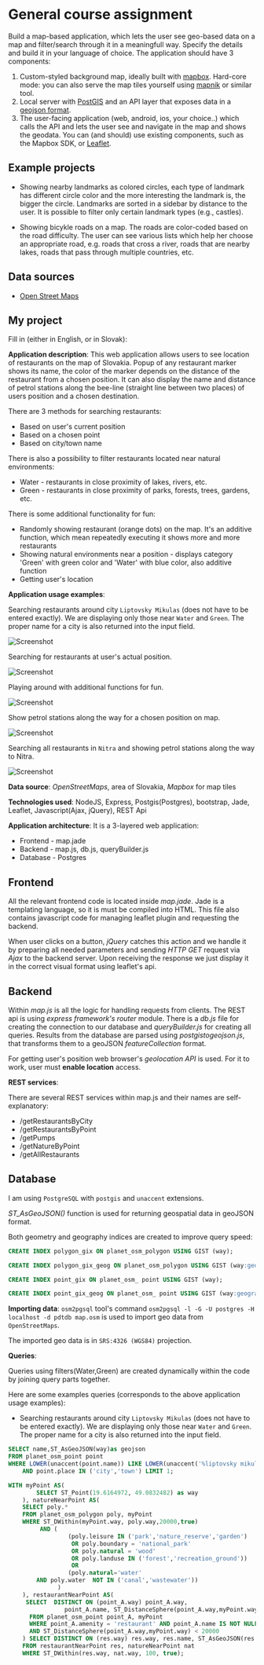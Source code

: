 # General course assignment

Build a map-based application, which lets the user see geo-based data on a map and filter/search through it in a meaningfull way. Specify the details and build it in your language of choice. The application should have 3 components:

1. Custom-styled background map, ideally built with [mapbox](http://mapbox.com). Hard-core mode: you can also serve the map tiles yourself using [mapnik](http://mapnik.org/) or similar tool.
2. Local server with [PostGIS](http://postgis.net/) and an API layer that exposes data in a [geojson format](http://geojson.org/).
3. The user-facing application (web, android, ios, your choice..) which calls the API and lets the user see and navigate in the map and shows the geodata. You can (and should) use existing components, such as the Mapbox SDK, or [Leaflet](http://leafletjs.com/).

## Example projects

- Showing nearby landmarks as colored circles, each type of landmark has different circle color and the more interesting the landmark is, the bigger the circle. Landmarks are sorted in a sidebar by distance to the user. It is possible to filter only certain landmark types (e.g., castles).

- Showing bicykle roads on a map. The roads are color-coded based on the road difficulty. The user can see various lists which help her choose an appropriate road, e.g. roads that cross a river, roads that are nearby lakes, roads that pass through multiple countries, etc.

## Data sources

- [Open Street Maps](https://www.openstreetmap.org/)

## My project

Fill in (either in English, or in Slovak):

**Application description**: This web application allows users to see location of restaurants on  the map of Slovakia.  Popup of any restaurant marker shows its name, the color of the marker depends on the distance of the restaurant from a chosen position.  It can also display the name and distance of petrol stations along the bee-line (straight line between two places) of users position and a chosen destination.

There are 3  methods for searching restaurants:
- Based on user's current position
- Based on a chosen point
- Based on city/town name

There is also a possibility to filter restaurants located near natural environments:
- Water \- restaurants in  close proximity of lakes, rivers, etc.
- Green \- restaurants in close proximity of parks, forests, trees, gardens, etc.

There is some additional functionality for fun:
- Randomly showing restaurant (orange dots) on the map. It's an additive function, which mean repeatedly executing it shows more and more restaurants
- Showing natural environments near a position \- displays category 'Green' with green color and 'Water' with blue color, also additive function
- Getting user's location

**Application usage examples**:

Searching restaurants around city `Liptovsky Mikulas` (does not have to be entered exactly). We are displaying only those near `Water` and `Green`. The proper name for a city is also returned into the input field.

![Screenshot](pic1.jpg)

Searching for restaurants at user's actual position.

![Screenshot](pic2.png)

Playing around with additional functions for fun.

![Screenshot](pic3.png)

Show petrol stations along the way for a chosen position on map.

![Screenshot](pic4.png)

Searching  all restaurants in `Nitra`  and showing petrol stations along the way to Nitra.

![Screenshot](pic5.png)

**Data source**: *OpenStreetMaps*, area of Slovakia, *Mapbox* for map tiles

**Technologies used**: NodeJS, Express, Postgis(Postgres), bootstrap,  Jade, Leaflet, Javascript(Ajax, jQuery), REST Api

**Application architecture**:
It is a 3-layered web application:
- Frontend \- map.jade
- Backend \- map.js, db.js, queryBuilder.js
- Database \- Postgres

## Frontend

All the relevant frontend code is located inside *map.jade*. Jade is a templating language, so it is must be compiled into HTML. This file also contains javascript code for managing leaflet plugin and requesting the backend.

When user clicks on a button, *jQuery* catches this action and we handle it by preparing all needed parameters and sending  *HTTP GET* request via *Ajax* to the backend server. Upon receiving the response we just display it in the correct visual format using leaflet's api.

## Backend

Within *map.js* is all the logic for handling requests from clients. The REST api is using *express framework's router* module. There is a *db.js* file for creating the connection to our database and  *queryBuilder.js* for creating all queries. Results from the database are parsed using *postgistogeojson.js*, that transforms them to a geoJSON  *featureCollection*  format.

For getting user's position web browser's *geolocation API* is used. For it to work, user must **enable location** access.

**REST services**:

There are several REST services within map.js and their names are self-explanatory:
- /getRestaurantsByCity
- /getRestaurantsByPoint
- /getPumps
- /getNatureByPoint
- /getAllRestaurants


## Database

I am using `PostgreSQL` with `postgis`  and `unaccent` extensions.

*ST_AsGeoJSON()* function is used for returning geospatial data in geoJSON format.

Both geometry and geography indices are created to improve query speed:

```sql
CREATE INDEX polygon_gix ON planet_osm_polygon USING GIST (way);

CREATE INDEX polygon_gix_geog ON planet_osm_polygon USING GIST (way:geography);

CREATE INDEX point_gix ON planet_osm_ point USING GIST (way);

CREATE INDEX point_gix_geog ON planet_osm_ point USING GIST (way:geography);
```

**Importing data**:
`osm2pgsql` tool's command ``osm2pgsql -l -G -U postgres -H localhost -d pdtdb map.osm`` is used to import geo data from `OpenStreetMaps`.

The imported geo data is in `SRS:4326 (WGS84)` projection.

**Queries**:

Queries using filters(Water,Green) are created dynamically within the code by joining query parts together.

Here are some examples queries (corresponds to the above application usage examples):

- Searching restaurants around city `Liptovsky Mikulas` (does not have to be entered exactly). We are displaying only those near `Water` and `Green`. The proper name for a city is also returned into the input field.

```sql
SELECT name,ST_AsGeoJSON(way)as geojson
FROM planet_osm_point point
WHERE LOWER(unaccent(point.name)) LIKE LOWER(unaccent('%liptovsky mikulas%'))
    AND point.place IN ('city','town') LIMIT 1;
```
```sql
WITH myPoint AS(
    	SELECT ST_Point(19.6164972, 49.0832482) as way
    ), natureNearPoint AS(
 	SELECT poly.*
    FROM planet_osm_polygon poly, myPoint
    WHERE ST_DWithin(myPoint.way, poly.way,20000,true)
         AND (
                 (poly.leisure IN ('park','nature_reserve','garden')
                  OR poly.boundary = 'national_park'
                  OR poly.natural = 'wood'
                  OR poly.landuse IN ('forest','recreation_ground'))
                  OR
                 (poly.natural='water'
        AND poly.water  NOT IN ('canal','wastewater'))
              )
 	), restaurantNearPoint AS(
     SELECT  DISTINCT ON (point_A.way) point_A.way,
     			point_A.name, ST_DistanceSphere(point_A.way,myPoint.way) as distance
      FROM planet_osm_point point_A, myPoint
      WHERE point_A.amenity = 'restaurant' AND point_A.name IS NOT NULL
      AND ST_DistanceSphere(point_A.way,myPoint.way) < 20000
 	) SELECT DISTINCT ON (res.way) res.way, res.name, ST_AsGeoJSON(res.way) as geojson, res.distance
    FROM restaurantNearPoint res, natureNearPoint nat
    WHERE ST_DWithin(res.way, nat.way, 100, true);
```